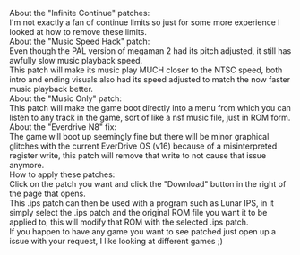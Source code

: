 About the "Infinite Continue" patches:  
I'm not exactly a fan of continue limits so just for some more experience I looked at how to remove these limits.  
About the "Music Speed Hack" patch:  
Even though the PAL version of megaman 2 had its pitch adjusted, it still has awfully slow music playback speed.  
This patch will make its music play MUCH closer to the NTSC speed, both intro and ending visuals also had its speed adjusted to match the now faster music playback better.  
About the "Music Only" patch:  
This patch will make the game boot directly into a menu from which you can listen to any track in the game, sort of like a nsf music file, just in ROM form.  
About the "Everdrive N8" fix:  
The game will boot up seemingly fine but there will be minor graphical glitches with the current EverDrive OS (v16) because of a misinterpreted register write, this patch will remove that write to not cause that issue anymore.  
How to apply these patches:  
Click on the patch you want and click the "Download" button in the right of the page that opens.  
This .ips patch can then be used with a program such as Lunar IPS, in it simply select the .ips patch and the original ROM file you want it to be applied to, this will modify that ROM with the selected .ips patch.  
If you happen to have any game you want to see patched just open up a issue with your request, I like looking at different games ;)
